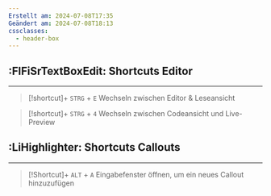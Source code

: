 ```yaml
---
Erstellt am: 2024-07-08T17:35
Geändert am: 2024-07-08T18:13
cssclasses:
  - header-box
---
```

## :FlFiSrTextBoxEdit: Shortcuts Editor
---
> [!shortcut]+ `STRG` + `E`
> Wechseln zwischen Editor & Leseansicht

> [!shortcut]+ `STRG` + `4`
> Wechseln zwischen Codeansicht und Live-Preview

## :LiHighlighter: Shortcuts Callouts
---
>[!Shortcut]+ `ALT` + `A`
> Eingabefenster öffnen, um ein neues Callout hinzuzufügen

